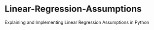 # Linear-Regression-Assumptions
Explaining and Implementing Linear Regression Assumptions in Python
